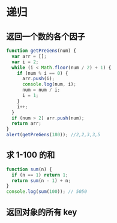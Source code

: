 # 递归

## 返回一个数的各个因子

```js
function getPreGens(num) {
  var arr = [];
  var i = 2;
  while (i < Math.floor(num / 2) + 1) {
    if (num % i == 0) {
      arr.push(i);
      console.log(num, i);
      num = num / i;
      i = 1;
    }
    i++;
  }
  if (num > 2) arr.push(num);
  return arr;
}
alert(getPreGens(180)); //2,2,3,3,5
```

## 求 1-100 的和

```js
function sum(n) {
  if (n == 1) return 1;
  return sum(n - 1) + n;
}
console.log(sum(100)); // 5050
```

## 返回对象的所有 key
